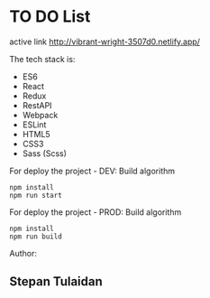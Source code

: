 <h1>TO DO List</h1>

active link http://vibrant-wright-3507d0.netlify.app/

The tech stack is:
<div>
<ul>
    <li>ES6</li>
    <li>React</li>
    <li>Redux</li>
    <li>RestAPI</li>
    <li>Webpack</li>
    <li>ESLint</li>
    <li>HTML5</li>
    <li>CSS3</li>
    <li>Sass (Scss)</li>
</ul>
</div>

For deploy the project - DEV:
Build algorithm

    npm install
    npm run start

For deploy the project - PROD:
Build algorithm

    npm install
    npm run build

Author:

<h2>Stepan Tulaidan</h2>
